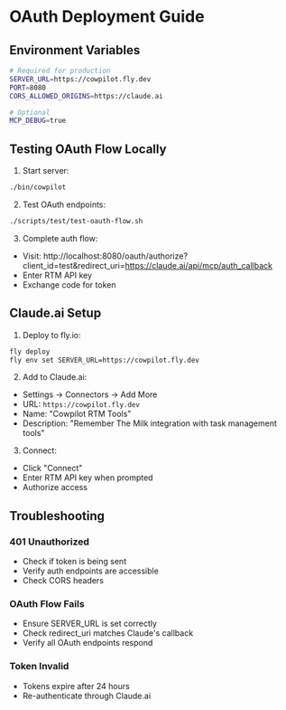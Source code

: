 # OAuth Deployment Guide

## Environment Variables

```bash
# Required for production
SERVER_URL=https://cowpilot.fly.dev
PORT=8080
CORS_ALLOWED_ORIGINS=https://claude.ai

# Optional
MCP_DEBUG=true
```

## Testing OAuth Flow Locally

1. Start server:
```bash
./bin/cowpilot
```

2. Test OAuth endpoints:
```bash
./scripts/test/test-oauth-flow.sh
```

3. Complete auth flow:
- Visit: http://localhost:8080/oauth/authorize?client_id=test&redirect_uri=https://claude.ai/api/mcp/auth_callback
- Enter RTM API key
- Exchange code for token

## Claude.ai Setup

1. Deploy to fly.io:
```bash
fly deploy
fly env set SERVER_URL=https://cowpilot.fly.dev
```

2. Add to Claude.ai:
- Settings → Connectors → Add More
- URL: `https://cowpilot.fly.dev`
- Name: "Cowpilot RTM Tools"
- Description: "Remember The Milk integration with task management tools"

3. Connect:
- Click "Connect"
- Enter RTM API key when prompted
- Authorize access

## Troubleshooting

### 401 Unauthorized
- Check if token is being sent
- Verify auth endpoints are accessible
- Check CORS headers

### OAuth Flow Fails
- Ensure SERVER_URL is set correctly
- Check redirect_uri matches Claude's callback
- Verify all OAuth endpoints respond

### Token Invalid
- Tokens expire after 24 hours
- Re-authenticate through Claude.ai
